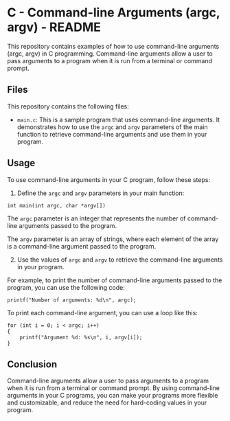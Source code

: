 # C - Command-line Arguments (argc, argv) - README

This repository contains examples of how to use command-line arguments (argc, argv) in C programming. Command-line arguments allow a user to pass arguments to a program when it is run from a terminal or command prompt. 

## Files

This repository contains the following files:

- `main.c`: This is a sample program that uses command-line arguments. It demonstrates how to use the `argc` and `argv` parameters of the main function to retrieve command-line arguments and use them in your program.

## Usage

To use command-line arguments in your C program, follow these steps:

1. Define the `argc` and `argv` parameters in your main function:

```
int main(int argc, char *argv[])
```

The `argc` parameter is an integer that represents the number of command-line arguments passed to the program. 

The `argv` parameter is an array of strings, where each element of the array is a command-line argument passed to the program.

2. Use the values of `argc` and `argv` to retrieve the command-line arguments in your program.

For example, to print the number of command-line arguments passed to the program, you can use the following code:

```
printf("Number of arguments: %d\n", argc);
```

To print each command-line argument, you can use a loop like this:

```
for (int i = 0; i < argc; i++)
{
    printf("Argument %d: %s\n", i, argv[i]);
}
```

## Conclusion

Command-line arguments allow a user to pass arguments to a program when it is run from a terminal or command prompt. By using command-line arguments in your C programs, you can make your programs more flexible and customizable, and reduce the need for hard-coding values in your program.
